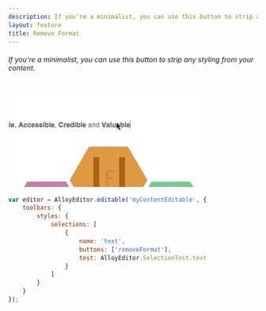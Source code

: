 ```yaml
---
description: If you're a minimalist, you can use this button to strip any styling from your content.
layout: feature
title: Remove Format
---
```

###### If you're a minimalist, you can use this button to strip any styling from your content.

<div class="thumbnail">
  <img class="img img-polaroid" src="/images/features/button-removeformat.gif"/>
</div>

```javascript
var editor = AlloyEditor.editable('myContentEditable', {
	toolbars: {
		styles: {
			selections: [
				{
					name: 'text',
					buttons: ['removeFormat'],
					test: AlloyEditor.SelectionTest.text
				}
			]
		}
	}
});
```